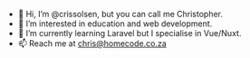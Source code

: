 - 👋 Hi, I’m @crissolsen, but you can call me Christopher.
- 👀 I’m interested in education and web development.
- 🌱 I’m currently learning Laravel but I specialise in Vue/Nuxt.
- 📫 Reach me at chris@homecode.co.za

<!---
crissolsen/crissolsen is a ✨ special ✨ repository because its `README.md` (this file) appears on your GitHub profile.
You can click the Preview link to take a look at your changes.
--->

